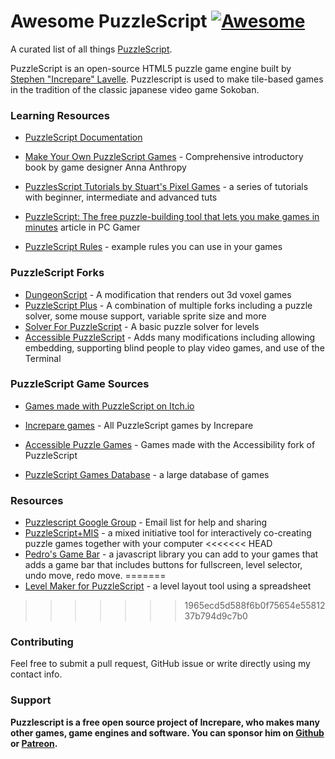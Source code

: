 # Awesome PuzzleScript [![Awesome](https://cdn.rawgit.com/sindresorhus/awesome/d7305f38d29fed78fa85652e3a63e154dd8e8829/media/badge.svg)](https://github.com/sindresorhus/awesome)

A curated list of all things [PuzzleScript](https://puzzlescript.net).

PuzzleScript is an open-source HTML5 puzzle game engine built by [Stephen "Increpare" Lavelle](https://www.increpare.com/). Puzzlescript is used to make tile-based games in the tradition of the classic japanese video game Sokoban. 

### Learning Resources
- [PuzzleScript Documentation](https://www.puzzlescript.net/Documentation/documentation.html)  
- [Make Your Own PuzzleScript Games](https://nostarch.com/puzzlescriptgames) - Comprehensive introductory book by game designer Anna Anthropy

- [PuzzlesScript Tutorials by Stuart's Pixel Games](https://stuartspixelgames.com/puzzle-script-tutorials/) - a series of tutorials with beginner, intermediate and advanced tuts
- [PuzzleScript: The free puzzle-building tool that lets you make games in minutes](https://www.pcgamer.com/puzzlescript-the-free-puzzle-building-tool-that-lets-you-make-games-in-minutes/) article in PC Gamer
- [PuzzleScript Rules](https://ohiofi.com/blog/puzzlescript-rules/) - example rules you can use in your games

### PuzzleScript Forks
- [DungeonScript](http://farbs.org/dungeonscript) - A modification that renders out 3d voxel games
- [PuzzleScript Plus](https://auroriax.github.io/PuzzleScript/) - A combination of multiple forks including a puzzle solver, some mouse support, variable sprite size and more
- [Solver For PuzzleScript](https://github.com/marcosdon/PuzzleScriptWithSolver/blob/master/README.md) - A basic puzzle solver for levels
- [Accessible PuzzleScript](https://github.com/philschatz/puzzlescript) - Adds many modifications including allowing embedding, supporting blind people to play video games, and use of the Terminal

### PuzzleScript Game Sources
- [Games made with PuzzleScript on Itch.io](https://itch.io/games/made-with-puzzlescript)
- [Increpare games](https://www.increpare.com/categories/puzzlescript.html) - All PuzzleScript games by Increpare

- [Accessible Puzzle Games](https://philschatz.com/puzzlescript/) - Games made with the Accessibility fork of PuzzleScript 
- [PuzzleScript Games Database](https://pedropsi.github.io/puzzlescript-games-database.html) - a large database of games

### Resources
- [Puzzlescript Google Group](https://groups.google.com/g/puzzlescript) - Email list for help and sharing
- [PuzzleScript+MIS](https://dekeyser.ch/puzzlescriptmis/) - a mixed initiative tool for interactively co-creating puzzle games together with your computer
<<<<<<< HEAD
- [Pedro's Game Bar](https://pedropsi.github.io/game-bar.html#) - a javascript library you can add to your games that adds a game bar that includes buttons for fullscreen, level selector, undo move, redo move.
=======
- [Level Maker for PuzzleScript](https://ghostglyph.itch.io/puzzlescript-level-maker) - a level layout tool using a spreadsheet
>>>>>>> 1965ecd5d588f6b0f75654e5581237b794d9c7b0

### Contributing
Feel free to submit a pull request, GitHub issue or write directly using my contact info.

### Support

**Puzzlescript is a free open source project of Increpare, who makes many other games, game engines and software. You can sponsor him on [Github](https://github.com/sponsors/increpare) or [Patreon](https://www.patreon.com/increpare).**
